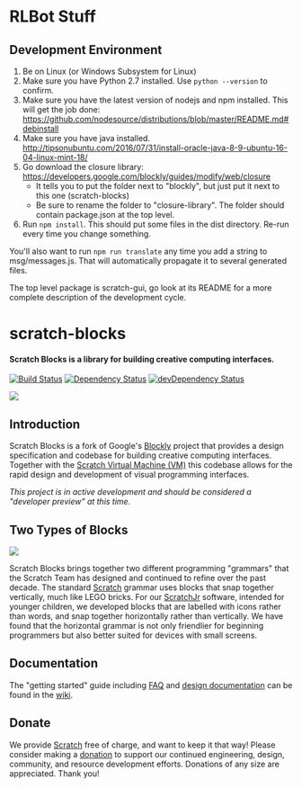 # RLBot Stuff

## Development Environment

1. Be on Linux (or Windows Subsystem for Linux)
1. Make sure you have Python 2.7 installed. Use `python --version` to confirm.
1. Make sure you have the latest version of nodejs and npm installed. This will get the job done: https://github.com/nodesource/distributions/blob/master/README.md#debinstall
1. Make sure you have java installed. http://tipsonubuntu.com/2016/07/31/install-oracle-java-8-9-ubuntu-16-04-linux-mint-18/
1. Go download the closure library: https://developers.google.com/blockly/guides/modify/web/closure
   - It tells you to put the folder next to "blockly", but just put it next to this one (scratch-blocks)
   - Be sure to rename the folder to "closure-library". The folder should contain package.json at the top level.
1. Run `npm install`. This should put some files in the dist directory.
Re-run every time you change something.

You'll also want to run `npm run translate` any time you add a string to msg/messages.js.
That will automatically propagate it to several generated files.

The top level package is scratch-gui, go look at its README for a more complete description of
the development cycle.

# scratch-blocks
#### Scratch Blocks is a library for building creative computing interfaces.
[![Build Status](https://travis-ci.org/LLK/scratch-blocks.svg?branch=develop)](https://travis-ci.org/LLK/scratch-blocks)
[![Dependency Status](https://david-dm.org/LLK/scratch-blocks.svg)](https://david-dm.org/LLK/scratch-blocks)
[![devDependency Status](https://david-dm.org/LLK/scratch-blocks/dev-status.svg)](https://david-dm.org/LLK/scratch-blocks#info=devDependencies)

![](https://cloud.githubusercontent.com/assets/747641/15227351/c37c09da-1854-11e6-8dc7-9a298f2b1f01.jpg)

## Introduction
Scratch Blocks is a fork of Google's [Blockly](https://github.com/google/blockly) project that provides a design specification and codebase for building creative computing interfaces. Together with the [Scratch Virtual Machine (VM)](https://github.com/LLK/scratch-vm) this codebase allows for the rapid design and development of visual programming interfaces.

*This project is in active development and should be considered a "developer preview" at this time.*

## Two Types of Blocks

![](https://cloud.githubusercontent.com/assets/747641/15255731/dad4d028-190b-11e6-9c16-8df7445adc96.png)

Scratch Blocks brings together two different programming "grammars" that the Scratch Team has designed and continued to refine over the past decade. The standard [Scratch](https://scratch.mit.edu) grammar uses blocks that snap together vertically, much like LEGO bricks. For our [ScratchJr](https://scratchjr.org) software, intended for younger children, we developed blocks that are labelled with icons rather than words, and snap together horizontally rather than vertically. We have found that the horizontal grammar is not only friendlier for beginning programmers but also better suited for devices with small screens.

## Documentation
The "getting started" guide including [FAQ](https://scratch.mit.edu/developers#faq) and [design documentation](https://github.com/LLK/scratch-blocks/wiki/Design) can be found in the [wiki](https://github.com/LLK/scratch-blocks/wiki).

## Donate
We provide [Scratch](https://scratch.mit.edu) free of charge, and want to keep it that way! Please consider making a [donation](https://secure.donationpay.org/scratchfoundation/) to support our continued engineering, design, community, and resource development efforts. Donations of any size are appreciated. Thank you!

